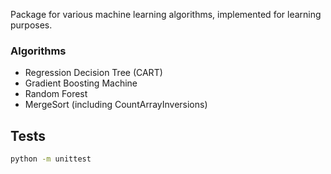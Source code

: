 Package for various machine learning algorithms, implemented for learning purposes.

### Algorithms
- Regression Decision Tree (CART)
- Gradient Boosting Machine
- Random Forest
- MergeSort (including CountArrayInversions)

## Tests
```bash
python -m unittest
```
